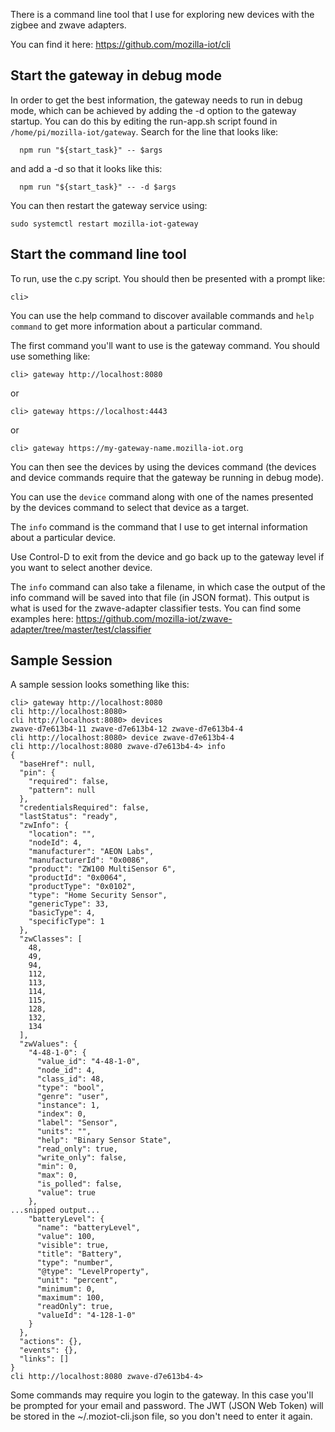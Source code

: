 There is a command line tool that I use for exploring new devices with the zigbee and zwave adapters.

You can find it here: https://github.com/mozilla-iot/cli

## Start the gateway in debug mode

In order to get the best information, the gateway needs to run in debug mode, which can be achieved by adding the -d option to the gateway startup. You can do this by editing the run-app.sh script found in `/home/pi/mozilla-iot/gateway`. Search for the line that looks like:
```
  npm run "${start_task}" -- $args
```
and add a -d so that it looks like this:
```
  npm run "${start_task}" -- -d $args
```

You can then restart the gateway service using:
```
sudo systemctl restart mozilla-iot-gateway
```

## Start the command line tool

To run, use the c.py script. You should then be presented with a prompt like:
```
cli>
```
You can use the help command to discover available commands and `help command` to get more information about a particular command.

The first command you'll want to use is the gateway command. You should use something like:
```
cli> gateway http://localhost:8080
```
or
```
cli> gateway https://localhost:4443
```
or
```
cli> gateway https://my-gateway-name.mozilla-iot.org
```

You can then see the devices by using the devices command (the devices and device commands require that the gateway be running in debug mode).

You can use the `device` command along with one of the names presented by the devices command to select that device as a target.

The `info` command is the command that I use to get internal information about a particular device.

Use Control-D to exit from the device and go back up to the gateway level if you want to select another device.

The `info` command can also take a filename, in which case the output of the info command will be saved into that file (in JSON format). This output is what is used for the zwave-adapter classifier tests. You can find some examples here: https://github.com/mozilla-iot/zwave-adapter/tree/master/test/classifier

## Sample Session

A sample session looks something like this:
```
cli> gateway http://localhost:8080
cli http://localhost:8080> 
cli http://localhost:8080> devices
zwave-d7e613b4-11 zwave-d7e613b4-12 zwave-d7e613b4-4 
cli http://localhost:8080> device zwave-d7e613b4-4
cli http://localhost:8080 zwave-d7e613b4-4> info
{
  "baseHref": null,
  "pin": {
    "required": false,
    "pattern": null
  },
  "credentialsRequired": false,
  "lastStatus": "ready",
  "zwInfo": {
    "location": "",
    "nodeId": 4,
    "manufacturer": "AEON Labs",
    "manufacturerId": "0x0086",
    "product": "ZW100 MultiSensor 6",
    "productId": "0x0064",
    "productType": "0x0102",
    "type": "Home Security Sensor",
    "genericType": 33,
    "basicType": 4,
    "specificType": 1
  },
  "zwClasses": [
    48,
    49,
    94,
    112,
    113,
    114,
    115,
    128,
    132,
    134
  ],
  "zwValues": {
    "4-48-1-0": {
      "value_id": "4-48-1-0",
      "node_id": 4,
      "class_id": 48,
      "type": "bool",
      "genre": "user",
      "instance": 1,
      "index": 0,
      "label": "Sensor",
      "units": "",
      "help": "Binary Sensor State",
      "read_only": true,
      "write_only": false,
      "min": 0,
      "max": 0,
      "is_polled": false,
      "value": true
    },
...snipped output...
    "batteryLevel": {
      "name": "batteryLevel",
      "value": 100,
      "visible": true,
      "title": "Battery",
      "type": "number",
      "@type": "LevelProperty",
      "unit": "percent",
      "minimum": 0,
      "maximum": 100,
      "readOnly": true,
      "valueId": "4-128-1-0"
    }
  },
  "actions": {},
  "events": {},
  "links": []
}
cli http://localhost:8080 zwave-d7e613b4-4>
```

Some commands may require you login to the gateway. In this case you'll be prompted for your email and password. The JWT (JSON Web Token) will be stored in the ~/.moziot-cli.json file, so you don't need to enter it again.